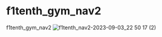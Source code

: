 # f1tenth_gym_nav2
f1tenth_gym_nav2
![f1tenth_nav2-2023-09-03_22 50 17 (2)](https://github.com/auturboInguChoi/f1tenth_gym_nav2/assets/137810411/1895f9da-29bf-4fbc-9c2d-12760137d80b)
